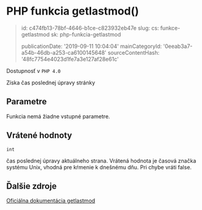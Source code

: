 PHP funkcia getlastmod()
========================

> id: c474fb13-78bf-4646-b1ce-c823932eb47e
> slug:
> 	cs: funkce-getlastmod
> 	sk: php-funkcia-getlastmod
> 
> publicationDate: '2019-09-11 10:04:04'
> mainCategoryId: '0eeab3a7-a54b-46db-a253-ca6100145648'
> sourceContentHash: '48fc7754e4023d1fe7a3e127af28e61c'

Dostupnosť v `PHP 4.0`

Získa čas poslednej úpravy stránky


Parametre
--------------

Funkcia nemá žiadne vstupné parametre.

Vrátené hodnoty
----------------

`int`

čas poslednej úpravy aktuálneho
strana. Vrátená hodnota je časová značka systému Unix, vhodná pre
kŕmenie k dnešnému dňu. Pri chybe vráti false.

Ďalšie zdroje
------------

[Oficiálna dokumentácia getlastmod](https://www.php.net/manual/en/function.getlastmod.php)
